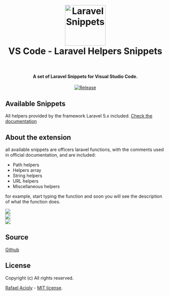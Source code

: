 <h1 align="center">
  <br>
    <img src="https://cdn.rawgit.com/rafa-acioly/laravel-snippets-visualstudio/master/images/icon.png" alt="Laravel Snippets" width="128" height="128">
  <br>
  VS Code - Laravel Helpers Snippets
  <br>
  <br>
</h1>

<h4 align="center">A set of Laravel Snippets for Visual Studio Code.</h4>

<p align="center">  
  <a href="https://github.com/rafa-acioly/laravel-helpers-visualstudio/releases"><img src="https://img.shields.io/github/release/rafa-acioly/laravel-helpers-visualstudio.svg" alt="Release"></a>       
</p>

## Available Snippets

All helpers provided by the framework Laravel 5.x included.
[Check the documentation](https://laravel.com/docs/5.3/helpers#available-methods)

## About the extension

all available snippets are officers laravel functions, with the comments used in official documentation, and are included:

- Path helpers
- Helpers array
- String helpers
- URL helpers
- Miscellaneous helpers

for example, start typing the function and soon you will see the description of what the function does.


<img src="https://cdn.rawgit.com/rafa-acioly/laravel-helpers-visualstudio/master/images/array_add_example.png"/>

<br>

<img src="https://cdn.rawgit.com/rafa-acioly/laravel-helpers-visualstudio/master/images/database_path_example.png"/>

<br>

<img src="https://cdn.rawgit.com/rafa-acioly/laravel-helpers-visualstudio/master/images/csrf_example.png"/>

## Source

[Github](https://github.com/rafa-acioly/laravel-snippets-visualstudio)

## License

Copyright (c) All rights reserved.

[Rafael Acioly](https://github.com/rafa-acioly) - [MIT license](http://opensource.org/licenses/MIT).